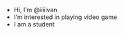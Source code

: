 - Hi, I’m @iiiiivan
- I’m interested in playing video game
- I am a student

<!---
iiiiivan/iiiiivan is a ✨ special ✨ repository because its `README.md` (this file) appears on your GitHub profile.
You can click the Preview link to take a look at your changes.
--->
